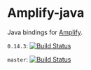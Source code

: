 # Amplify-java

Java bindings for [Amplify](https://github.com/jjpe/amplify).

`0.14.3`: [![Build Status](https://travis-ci.org/jjpe/amplify.svg?branch=0.14.3)](https://travis-ci.org/jjpe/amplify)

`master`: [![Build Status](https://travis-ci.org/jjpe/amplify.svg?branch=master)](https://travis-ci.org/jjpe/amplify)
